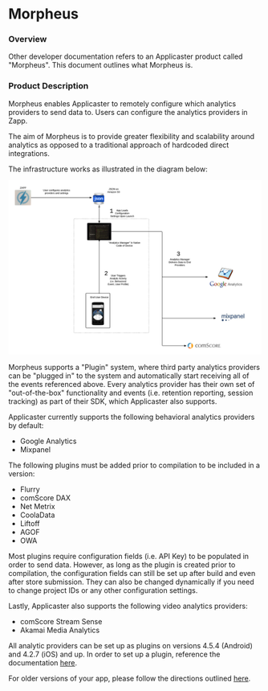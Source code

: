 # Morpheus

### Overview

Other developer documentation refers to an Applicaster product called "Morpheus". This document outlines what Morpheus is.

### Product Description
 
Morpheus enables Applicaster to remotely configure which analytics providers to send data to. Users can configure the analytics providers in Zapp. 

The aim of Morpheus is to provide greater flexibility and scalability around analytics as opposed to a traditional approach of hardcoded direct integrations.

The infrastructure works as illustrated in the diagram below:

![morpheus_diagram](./morpheus_diagram.png)

Morpheus supports a "Plugin" system, where third party analytics providers can be "plugged in" to the system and automatically start receiving all of the events referenced above. Every analytics provider has their own set of "out-of-the-box" functionality and events (i.e. retention reporting, session tracking) as part of their SDK, which Applicaster also supports. 

Applicaster currently supports the following behavioral analytics providers by default:

* Google Analytics
* Mixpanel

The following plugins must be added prior to compilation to be included in a version:

* Flurry
* comScore DAX
* Net Metrix
* CoolaData
* Liftoff
* AGOF
* OWA

Most plugins require configuration fields (i.e. API Key) to be populated in order to send data. However, as long as the plugin is created prior to compilation, the configuration fields can still be set up after build and even after store submission. They can also be changed dynamically if you need to change project IDs or any other configuration settings.

Lastly, Applicaster also supports the following video analytics providers:

* comScore Stream Sense
* Akamai Media Analytics

All analytic providers can be set up as plugins on versions 4.5.4 (Android) and 4.2.7 (iOS) and up. In order to set up a plugin, reference the documentation [here](https://docs.google.com/a/applicaster.com/document/d/1md3Hmc-gg9NuEyIpQ43iDky_THc_5upcRMq8-QvkXHY/edit?usp=sharing).

For older versions of your app, please follow the directions outlined [here](https://applicaster.zendesk.com/hc/en-us/articles/206419186-Configuring-Analytics-at-Applicaster).